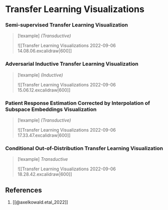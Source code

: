 # Transfer Learning Visualizations

### Semi-supervised Transfer Learning Visualization

> [!example] 
> *(Transductive)*
> 
> ![[Transfer Learning Visualizations 2022-09-06 14.08.06.excalidraw|600]]

### Adversarial Inductive Transfer Learning Visualization

> [!example] 
> *(Inductive)*
> 
> ![[Transfer Learning Visualizations 2022-09-06 15.06.12.excalidraw|600]]

### Patient Response Estimation Corrected by Interpolation of Subspace Embeddings Visualization

> [!example] 
> *(Transductive)*
> 
> ![[Transfer Learning Visualizations 2022-09-06 17.33.47.excalidraw|600]]

### Conditional Out-of-Distribution Transfer Learning Visualization

> [!example] 
> *Transductive*
> 
> ![[Transfer Learning Visualizations 2022-09-06 18.28.42.excalidraw|600]]

## References
1. [[@axelkowald.etal_2022]]
